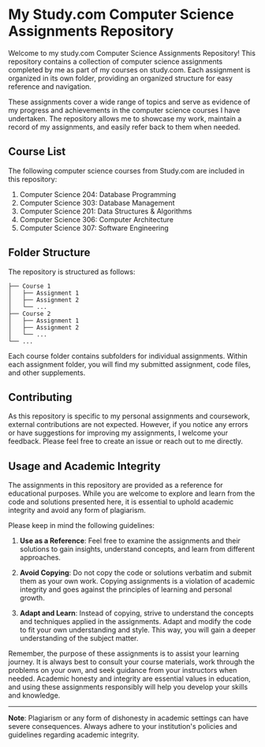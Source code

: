# My Study.com Computer Science Assignments Repository

Welcome to my study.com Computer Science Assignments Repository! This repository contains a collection of computer science assignments completed by me as part of my courses on study.com. Each assignment is organized in its own folder, providing an organized structure for easy reference and navigation.

These assignments cover a wide range of topics and serve as evidence of my progress and achievements in the computer science courses I have undertaken. The repository allows me to showcase my work, maintain a record of my assignments, and easily refer back to them when needed.

## Course List

The following computer science courses from Study.com are included in this repository:

1. Computer Science 204: Database Programming
2. Computer Science 303: Database Management
3. Computer Science 201: Data Structures & Algorithms
4. Computer Science 306: Computer Architecture
5. Computer Science 307: Software Engineering

## Folder Structure

The repository is structured as follows:

    ├── Course 1
    │   ├── Assignment 1
    │   ├── Assignment 2
    │   └── ...
    ├── Course 2
    │   ├── Assignment 1
    │   ├── Assignment 2
    │   └── ...
    └── ...

Each course folder contains subfolders for individual assignments. Within each assignment folder, you will find my submitted assignment, code files, and other supplements.

## Contributing

As this repository is specific to my personal assignments and coursework, external contributions are not expected. However, if you notice any errors or have suggestions for improving my assignments, I welcome your feedback. Please feel free to create an issue or reach out to me directly.


## Usage and Academic Integrity

The assignments in this repository are provided as a reference for educational purposes. While you are welcome to explore and learn from the code and solutions presented here, it is essential to uphold academic integrity and avoid any form of plagiarism.

Please keep in mind the following guidelines:

1. **Use as a Reference**: Feel free to examine the assignments and their solutions to gain insights, understand concepts, and learn from different approaches.

2. **Avoid Copying**: Do not copy the code or solutions verbatim and submit them as your own work. Copying assignments is a violation of academic integrity and goes against the principles of learning and personal growth.

3. **Adapt and Learn**: Instead of copying, strive to understand the concepts and techniques applied in the assignments. Adapt and modify the code to fit your own understanding and style. This way, you will gain a deeper understanding of the subject matter.

Remember, the purpose of these assignments is to assist your learning journey. It is always best to consult your course materials, work through the problems on your own, and seek guidance from your instructors when needed. Academic honesty and integrity are essential values in education, and using these assignments responsibly will help you develop your skills and knowledge.

---

**Note**: Plagiarism or any form of dishonesty in academic settings can have severe consequences. Always adhere to your institution's policies and guidelines regarding academic integrity.
